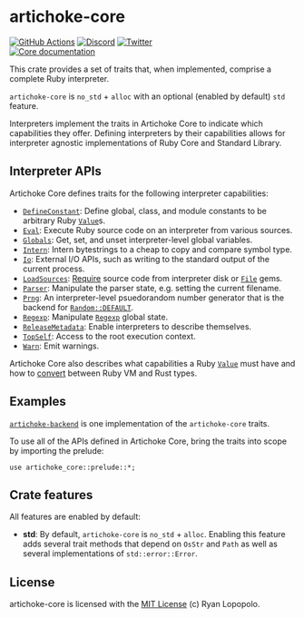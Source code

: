# artichoke-core

[![GitHub Actions](https://github.com/artichoke/artichoke/workflows/CI/badge.svg)](https://github.com/artichoke/artichoke/actions)
[![Discord](https://img.shields.io/discord/607683947496734760)](https://discord.gg/QCe2tp2)
[![Twitter](https://img.shields.io/twitter/follow/artichokeruby?label=Follow&style=social)](https://twitter.com/artichokeruby)
<br>
[![Core documentation](https://img.shields.io/badge/docs-artichoke--core-blue.svg)](https://artichoke.github.io/artichoke/artichoke_core/)

This crate provides a set of traits that, when implemented, comprise a complete
Ruby interpreter.

`artichoke-core` is `no_std` + `alloc` with an optional (enabled by default)
`std` feature.

Interpreters implement the traits in Artichoke Core to indicate which
capabilities they offer. Defining interpreters by their capabilities allows for
interpreter agnostic implementations of Ruby Core and Standard Library.

## Interpreter APIs

Artichoke Core defines traits for the following interpreter capabilities:

- [`DefineConstant`]: Define global, class, and module constants to be arbitrary
  Ruby [`Value`]s.
- [`Eval`]: Execute Ruby source code on an interpreter from various sources.
- [`Globals`]: Get, set, and unset interpreter-level global variables.
- [`Intern`]: Intern bytestrings to a cheap to copy and compare symbol type.
- [`Io`]: External I/O APIs, such as writing to the standard output of the
  current process.
- [`LoadSources`]: [Require][kernel#require] source code from interpreter disk
  or [`File`] gems.
- [`Parser`]: Manipulate the parser state, e.g. setting the current filename.
- [`Prng`]: An interpreter-level psuedorandom number generator that is the
  backend for [`Random::DEFAULT`].
- [`Regexp`]: Manipulate [`Regexp`] global state.
- [`ReleaseMetadata`]: Enable interpreters to describe themselves.
- [`TopSelf`]: Access to the root execution context.
- [`Warn`]: Emit warnings.

Artichoke Core also describes what capabilities a Ruby [`Value`] must have and
how to [convert] between Ruby VM and Rust types.

## Examples

[`artichoke-backend`](https://artichoke.github.io/artichoke/artichoke_backend/)
is one implementation of the `artichoke-core` traits.

To use all of the APIs defined in Artichoke Core, bring the traits into scope by
importing the prelude:

```
use artichoke_core::prelude::*;
```

## Crate features

All features are enabled by default:

- **std**: By default, `artichoke-core` is `no_std` + `alloc`. Enabling this
  feature adds several trait methods that depend on `OsStr` and `Path` as well
  as several implementations of `std::error::Error`.

## License

artichoke-core is licensed with the [MIT License](../LICENSE) (c) Ryan Lopopolo.

[kernel#require]: https://ruby-doc.org/core-2.6.3/Kernel.html#method-i-require
[`random::default`]: https://ruby-doc.org/core-2.6.3/Random.html#DEFAULT
[`regexp`]:
  https://ruby-doc.org/core-2.6.3/Regexp.html#class-Regexp-label-Special+global+variables
[convert]:
  https://artichoke.github.io/artichoke/artichoke_core/convert/index.html
[`defineconstant`]:
  https://artichoke.github.io/artichoke/artichoke_core/constant/trait.DefineConstant.html
[`value`]:
  https://artichoke.github.io/artichoke/artichoke_core/value/trait.Value.html
[`eval`]:
  https://artichoke.github.io/artichoke/artichoke_core/eval/trait.Eval.html
[`globals`]:
  https://artichoke.github.io/artichoke/artichoke_core/globals/trait.Globals.html
[`intern`]:
  https://artichoke.github.io/artichoke/artichoke_core/intern/trait.Intern.html
[`io`]: https://artichoke.github.io/artichoke/artichoke_core/io/trait.Io.html
[`loadsources`]:
  https://artichoke.github.io/artichoke/artichoke_core/load/trait.LoadSources.html
[`file`]:
  https://artichoke.github.io/artichoke/artichoke_core/file/trait.File.html
[`parser`]:
  https://artichoke.github.io/artichoke/artichoke_core/parser/trait.Parser.html
[`prng`]:
  https://artichoke.github.io/artichoke/artichoke_core/prng/trait.Prng.html
[`regexp`]:
  https://artichoke.github.io/artichoke/artichoke_core/regexp/trait.Regexp.html
[`releasemetadata`]:
  https://artichoke.github.io/artichoke/artichoke_core/release_metadata/trait.ReleaseMetadata.html
[`topself`]:
  https://artichoke.github.io/artichoke/artichoke_core/top_self/trait.TopSelf.html
[`warn`]:
  https://artichoke.github.io/artichoke/artichoke_core/warn/trait.Warn.html
